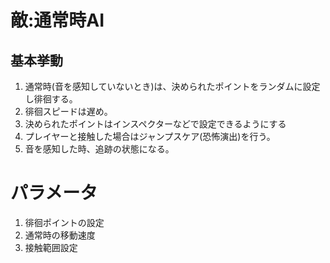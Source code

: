 # 敵:通常時AI

## 基本挙動
1. 通常時(音を感知していないとき)は、決められたポイントをランダムに設定し徘徊する。
2. 徘徊スピードは遅め。
3. 決められたポイントはインスペクターなどで設定できるようにする
4. プレイヤーと接触した場合はジャンプスケア(恐怖演出)を行う。
5. 音を感知した時、追跡の状態になる。

# パラメータ
1. 徘徊ポイントの設定
2. 通常時の移動速度
3. 接触範囲設定